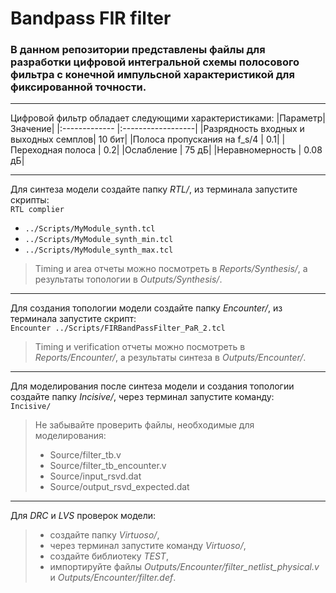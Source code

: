 # Bandpass FIR filter

### В данном репозитории представлены файлы для разработки цифровой интегральной схемы полосового фильтра с конечной импульсной характеристикой для фиксированной точности.  
___
Цифровой фильтр обладает следующими характеристиками:
|Параметр|	Значение|
|:------------- |:------------------|
|Разрядность входных и выходных семплов|	10 бит|
|Полоса пропускания на f_s/4           |	0.1|
|Переходная полоса                     |	0.2|
|Ослабление                            |	75 дБ|
|Неравномерность                       |	0.08 дБ|
___
Для синтеза модели создайте папку *RTL/*, из терминала запустите скрипты:  
`RTL complier` 
 *	`../Scripts/MyModule_synth.tcl`
 *	`../Scripts/MyModule_synth_min.tcl`
 *	`../Scripts/MyModule_synth_max.tcl`

> Timing и area отчеты можно посмотреть в *Reports/Synthesis/*, а результаты топологии в *Outputs/Synthesis/*. 
________   
    
Для создания топологии модели создайте папку *Encounter/*, из терминала запустите скрипт:   
 `Encounter ../Scripts/FIRBandPassFilter_PaR_2.tcl`
> Timing и verification отчеты можно посмотреть в *Reports/Encounter/*, а результаты синтеза в *Outputs/Encounter/*.
_______
Для моделирования после синтеза модели и создания топологии создайте папку *Incisive/*, через терминал запустите команду:  
 `Incisive/`
>Не забывайте проверить файлы, необходимые для моделирования: 
> *	Source/filter_tb.v
> *	Source/filter_tb_encounter.v
> *	Source/input_rsvd.dat
> *	Source/output_rsvd_expected.dat
_______
Для *DRC* и *LVS* проверок модели:
> * создайте папку *Virtuoso/*, 
> * через терминал запустите команду *Virtuoso/*, 
> * создайте библиотеку *TEST*, 
> * импортируйте файлы *Outputs/Encounter/filter_netlist_physical.v* и *Outputs/Encounter/filter.def*. 

